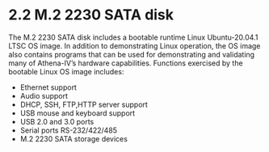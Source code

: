 # 2.2	M.2 2230 SATA disk

The M.2 2230 SATA disk includes a bootable runtime Linux Ubuntu-20.04.1 LTSC OS image. In addition to demonstrating Linux operation, the OS image also contains programs that can be used for demonstrating and validating many of Athena-IV’s hardware capabilities. Functions exercised by the bootable Linux OS image includes: 

* Ethernet support 
* Audio support 
* DHCP, SSH, FTP,HTTP server support 
* USB mouse and keyboard support 
* USB 2.0 and 3.0 ports 
* Serial ports RS-232/422/485 
* M.2 2230 SATA storage devices


